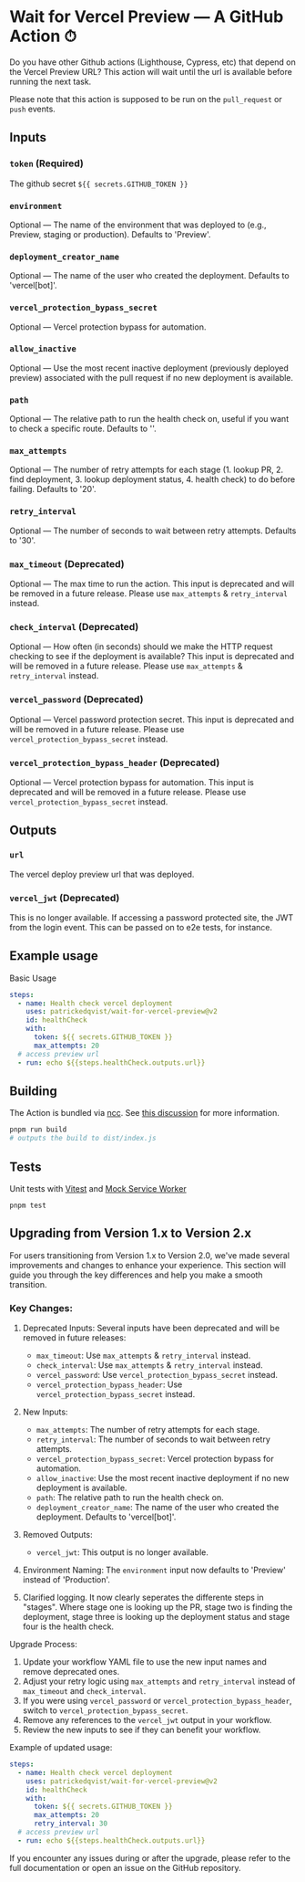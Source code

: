 # Wait for Vercel Preview — A GitHub Action ⏱

Do you have other Github actions (Lighthouse, Cypress, etc) that depend on the Vercel Preview URL? This action will wait until the url is available before running the next task.

Please note that this action is supposed to be run on the `pull_request` or `push` events.

## Inputs

### `token` (Required)

The github secret `${{ secrets.GITHUB_TOKEN }}`

### `environment`

Optional — The name of the environment that was deployed to (e.g., Preview, staging or production). Defaults to 'Preview'.

### `deployment_creator_name`

Optional — The name of the user who created the deployment. Defaults to 'vercel[bot]'.

### `vercel_protection_bypass_secret`

Optional — Vercel protection bypass for automation.

### `allow_inactive`

Optional — Use the most recent inactive deployment (previously deployed preview) associated with the pull request if no new deployment is available.

### `path`

Optional — The relative path to run the health check on, useful if you want to check a specific route. Defaults to ''.

### `max_attempts`

Optional — The number of retry attempts for each stage (1. lookup PR, 2. find deployment, 3. lookup deployment status, 4. health check) to do before failing. Defaults to '20'.

### `retry_interval`

Optional — The number of seconds to wait between retry attempts. Defaults to '30'.

### `max_timeout` (Deprecated)

Optional — The max time to run the action. This input is deprecated and will be removed in a future release. Please use `max_attempts` & `retry_interval` instead.

### `check_interval` (Deprecated)

Optional — How often (in seconds) should we make the HTTP request checking to see if the deployment is available? This input is deprecated and will be removed in a future release. Please use `max_attempts` & `retry_interval` instead.

### `vercel_password` (Deprecated)

Optional — Vercel password protection secret. This input is deprecated and will be removed in a future release. Please use `vercel_protection_bypass_secret` instead.

### `vercel_protection_bypass_header` (Deprecated)

Optional — Vercel protection bypass for automation. This input is deprecated and will be removed in a future release. Please use `vercel_protection_bypass_secret` instead.

## Outputs

### `url`

The vercel deploy preview url that was deployed.

### `vercel_jwt` (Deprecated)
This is no longer available. If accessing a password protected site, the JWT from the login event. This can be passed on to e2e tests, for instance.

## Example usage

Basic Usage

```yaml
steps:
  - name: Health check vercel deployment
    uses: patrickedqvist/wait-for-vercel-preview@v2
    id: healthCheck
    with:
      token: ${{ secrets.GITHUB_TOKEN }}
      max_attempts: 20
  # access preview url
  - run: echo ${{steps.healthCheck.outputs.url}}
```

## Building

The Action is bundled via [ncc](https://github.com/vercel/ncc). See [this discussion](https://github.com/actions/hello-world-javascript-action/issues/12) for more information.

```sh
pnpm run build
# outputs the build to dist/index.js
```

## Tests

Unit tests with [Vitest](https://vitest.dev/) and [Mock Service Worker](https://mswjs.io/)

```
pnpm test
```

## Upgrading from Version 1.x to Version 2.x

For users transitioning from Version 1.x to Version 2.0, we've made several improvements and changes to enhance your experience. This section will guide you through the key differences and help you make a smooth transition.

### Key Changes:

1. Deprecated Inputs: Several inputs have been deprecated and will be removed in future releases:
   - `max_timeout`: Use `max_attempts` & `retry_interval` instead.
   - `check_interval`: Use `max_attempts` & `retry_interval` instead.
   - `vercel_password`: Use `vercel_protection_bypass_secret` instead.
   - `vercel_protection_bypass_header`: Use `vercel_protection_bypass_secret` instead.

2. New Inputs:
   - `max_attempts`: The number of retry attempts for each stage.
   - `retry_interval`: The number of seconds to wait between retry attempts.
   - `vercel_protection_bypass_secret`: Vercel protection bypass for automation.
   - `allow_inactive`: Use the most recent inactive deployment if no new deployment is available.
   - `path`: The relative path to run the health check on.
   - `deployment_creator_name`: The name of the user who created the deployment. Defaults to 'vercel[bot]'.

3. Removed Outputs:
   - `vercel_jwt`: This output is no longer available.

4. Environment Naming: The `environment` input now defaults to 'Preview' instead of 'Production'.

5. Clarified logging. It now clearly seperates the differente steps in "stages". Where stage one is looking up the PR, stage two is finding the deployment, stage three is looking up the deployment status and stage four is the health check.

Upgrade Process:

1. Update your workflow YAML file to use the new input names and remove deprecated ones.
2. Adjust your retry logic using `max_attempts` and `retry_interval` instead of `max_timeout` and `check_interval`.
3. If you were using `vercel_password` or `vercel_protection_bypass_header`, switch to `vercel_protection_bypass_secret`.
4. Remove any references to the `vercel_jwt` output in your workflow.
5. Review the new inputs to see if they can benefit your workflow.

Example of updated usage:

```yaml
steps:
  - name: Health check vercel deployment
    uses: patrickedqvist/wait-for-vercel-preview@v2
    id: healthCheck
    with:
      token: ${{ secrets.GITHUB_TOKEN }}
      max_attempts: 20
      retry_interval: 30
  # access preview url
  - run: echo ${{steps.healthCheck.outputs.url}}
```

If you encounter any issues during or after the upgrade, please refer to the full documentation or open an issue on the GitHub repository.
